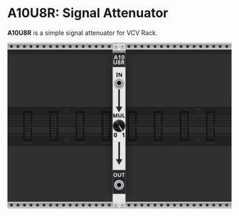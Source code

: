 # A10U8R: Signal Attenuator

**A10U8R** is a simple signal attenuator for VCV Rack.

![A screenshot](img/screenshot.png)
